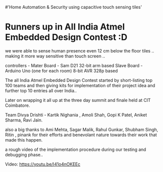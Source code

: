 #'Home Automation & Security using capacitive touch sensing tiles'
# Runners up in All India Atmel Embedded Design Contest :D

we were able to sense human presence even 12 cm below the floor tiles .. making it more way sensitive than touch screen .. 

controllers -
Mater Board - Sam D21 32-bit arm based 
Slave Board - Arduino Uno (one for each room) 8-bit AVR 328p based

The all India Atmel Embedded Design Contest started by short-listing top 100 teams and then giving kits for implementation of their project idea and further top 10 entries all over India..

Later on wrapping it all up at the three day summit and finale held at CIT Coimbatore. 

Team Divya Drishti - Kartik Nighania , Amoli Shah, Gopi K Patel, Aniket Sharma, Ravi Jain.

also a big thanks to Ami Mehta, Sagar Malik, Rahul Gunkar, Shubham Singh, Ritin , pinank for their efforts and benevolant nature towards their work that made this happen.

a rough video of the implementation procedure during our testing and debugging phase..

Video: https://youtu.be/I41o4nOKEEc
